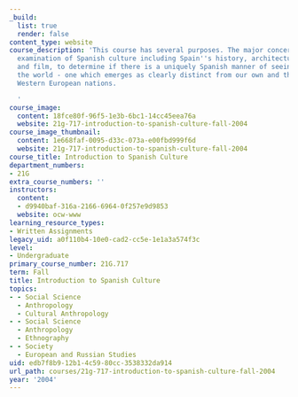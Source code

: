 ```yaml
---
_build:
  list: true
  render: false
content_type: website
course_description: 'This course has several purposes. The major concern will be the
  examination of Spanish culture including Spain''s history, architecture, art, literature
  and film, to determine if there is a uniquely Spanish manner of seeing and understanding
  the world - one which emerges as clearly distinct from our own and that of other
  Western European nations.

  '
course_image:
  content: 18fce80f-96f5-1e3b-6bc1-14cc45eea76a
  website: 21g-717-introduction-to-spanish-culture-fall-2004
course_image_thumbnail:
  content: 1e668faf-0095-d33c-073a-e00fbd999f6d
  website: 21g-717-introduction-to-spanish-culture-fall-2004
course_title: Introduction to Spanish Culture
department_numbers:
- 21G
extra_course_numbers: ''
instructors:
  content:
  - d9940baf-316a-2166-6964-0f257e9d9853
  website: ocw-www
learning_resource_types:
- Written Assignments
legacy_uid: a0f110b4-10e0-cad2-cc5e-1e1a3a574f3c
level:
- Undergraduate
primary_course_number: 21G.717
term: Fall
title: Introduction to Spanish Culture
topics:
- - Social Science
  - Anthropology
  - Cultural Anthropology
- - Social Science
  - Anthropology
  - Ethnography
- - Society
  - European and Russian Studies
uid: edb7f8b9-12b1-4c59-80cc-3538332da914
url_path: courses/21g-717-introduction-to-spanish-culture-fall-2004
year: '2004'
---
```

